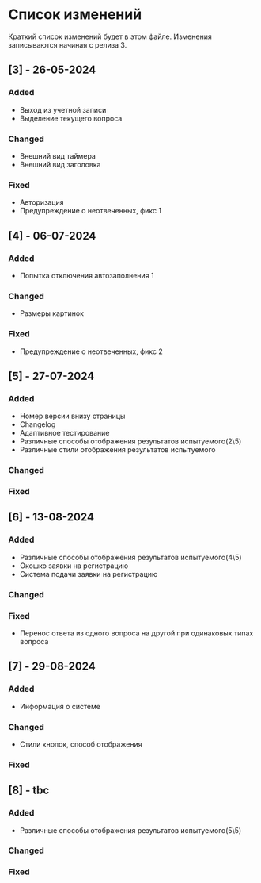 
# Список изменений
Краткий список изменений будет в этом файле. Изменения записываются начиная с релиза 3.

## [3] - 26-05-2024

### Added

- Выход из учетной записи
- Выделение текущего вопроса

### Changed

- Внешний вид таймера
- Внешний вид заголовка

### Fixed

- Авторизация
- Предупреждение о неотвеченных, фикс 1

## [4] - 06-07-2024

### Added

- Попытка отключения автозаполнения 1

### Changed

- Размеры картинок

### Fixed

- Предупреждение о неотвеченных, фикс 2

## [5] - 27-07-2024

### Added

- Номер версии внизу страницы
- Changelog
- Адаптивное тестирование
- Различные способы отображения результатов испытуемого(2\5)
- Различные стили отображения результатов испытуемого

### Changed

### Fixed

## [6] - 13-08-2024

### Added

- Различные способы отображения результатов испытуемого(4\5)
- Окошко заявки на регистрацию
- Система подачи заявки на регистрацию

### Changed

### Fixed

- Перенос ответа из одного вопроса на другой при одинаковых типах вопроса

## [7] - 29-08-2024

### Added

- Информация о системе

### Changed

- Стили кнопок, способ отображения

### Fixed

## [8] - tbc

### Added

- Различные способы отображения результатов испытуемого(5\5)

### Changed

### Fixed